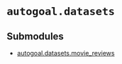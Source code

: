 # `autogoal.datasets`

## Submodules

* [autogoal.datasets.movie_reviews](/api/autogoal.datasets.movie_reviews/)
